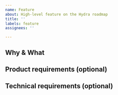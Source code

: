 ```yaml
---
name: Feature
about: High-level feature on the Hydra roadmap
title: ''
labels: feature
assignees: ''

---
```


## Why & What
<!-- Explain what this feature is about and why a user would want this. -->

## Product requirements (optional)
<!-- Example: Users can query the API about Head maturity. -->

## Technical requirements (optional)
<!-- Example: Head maturity is calculated based on the cardano protocol params and according to these settlement rules... -->
